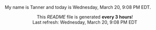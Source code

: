 My name is Tanner and today is Wednesday, March 20, 9:08 PM EDT.

<p align="center">This <i>README</i> file is generated <b>every 3 hours</b>!</br>Last refresh: Wednesday, March 20, 9:08 PM EDT<br /></p>
